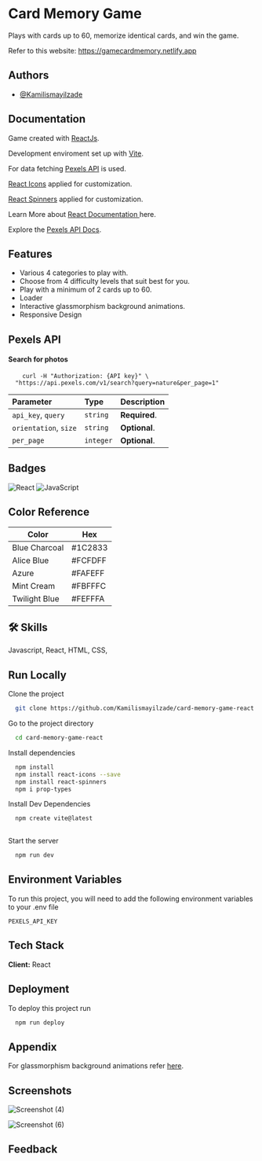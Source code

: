 
# Card Memory Game

Plays with cards up to 60, memorize identical cards, and win the game.

Refer to this website: https://gamecardmemory.netlify.app


## Authors

- [@Kamilismayilzade](https://www.github.com/Kamilismayilzade)


## Documentation

Game created with [ReactJs](https://reactjs.org/).

Development enviroment set up with [Vite](https://vitejs.dev/guide/).


For data fetching [Pexels API](https://react-icons.github.io/react-icons/) is used.

[React Icons](https://react-icons.github.io/react-icons/) applied for customization. 

[React Spinners](https://www.npmjs.com/package/react-spinners) applied for customization. 

Learn More about [React Documentation ](https://beta.reactjs.org/) here.


Explore the [Pexels API Docs](https://www.pexels.com/api/documentation/).


## Features

- Various 4 categories to play with.
- Choose from 4 difficulty levels that suit best for you.
- Play with a minimum of 2 cards up to 60.
- Loader
- Interactive glassmorphism background animations.
- Responsive Design 



## Pexels API

#### Search for photos

```http
    curl -H "Authorization: {API key}" \
  "https://api.pexels.com/v1/search?query=nature&per_page=1"

```

| Parameter | Type     | Description                |
| :-------- | :------- | :------------------------- |
| `api_key`, `query`  | `string` | **Required**.  |
| `orientation`, `size` | `string` | **Optional**. |
| `per_page` | `integer` | **Optional**. |







## Badges



![React](https://img.shields.io/badge/react-%2320232a.svg?style=flat&logo=react&logoColor=%2361DAFB)
![JavaScript](https://img.shields.io/badge/javascript-%23323330.svg?style=flat&logo=javascript&logoColor=%23F7DF1E)
## Color Reference

| Color             | Hex                                                                |
| ----------------- | ------------------------------------------------------------------ |
| Blue Charcoal | #1C2833 |
| Alice Blue | #FCFDFF |
| Azure  | #FAFEFF |
| Mint Cream |  #FBFFFC |
| Twilight Blue |  #FEFFFA |



## 🛠 Skills
Javascript, React, HTML, CSS,


## Run Locally

Clone the project

```bash
  git clone https://github.com/Kamilismayilzade/card-memory-game-react
```

Go to the project directory

```bash
  cd card-memory-game-react
```

Install dependencies

```bash
  npm install
  npm install react-icons --save
  npm install react-spinners
  npm i prop-types

```

Install Dev Dependencies

```bash
  npm create vite@latest
  
```

Start the server

```bash
  npm run dev
```


## Environment Variables

To run this project, you will need to add the following environment variables to your .env file

`PEXELS_API_KEY`




## Tech Stack

**Client:** React




## Deployment

To deploy this project run

```bash
  npm run deploy
```


## Appendix


For glassmorphism background animations refer [here](https://codepen.io/jspilka95/pen/vYXXWOE).

## Screenshots


![Screenshot (4)](https://user-images.githubusercontent.com/84046930/217242439-37c3c8c8-c2a1-48ca-b8fd-8983422bf289.png)


![Screenshot (6)](https://user-images.githubusercontent.com/84046930/217242443-e8f52599-2489-4ccd-be75-9527fe45fcbe.png)



## Feedback



